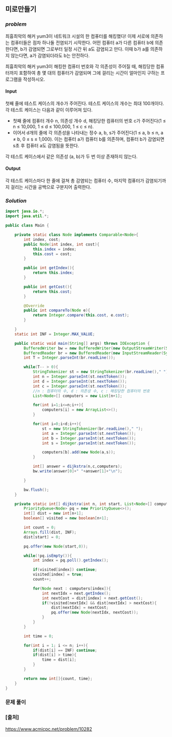 ## **미로만들기**


### ***problem***
최흉최악의 해커 yum3이 네트워크 시설의 한 컴퓨터를 해킹했다! 이제 서로에 의존하는 컴퓨터들은 점차 하나둘 전염되기 시작한다. 어떤 컴퓨터 a가 다른 컴퓨터 b에 의존한다면, b가 감염되면 그로부터 일정 시간 뒤 a도 감염되고 만다. 이때 b가 a를 의존하지 않는다면, a가 감염되더라도 b는 안전하다.

최흉최악의 해커 yum3이 해킹한 컴퓨터 번호와 각 의존성이 주어질 때, 해킹당한 컴퓨터까지 포함하여 총 몇 대의 컴퓨터가 감염되며 그에 걸리는 시간이 얼마인지 구하는 프로그램을 작성하시오.

#### **Input**
첫째 줄에 테스트 케이스의 개수가 주어진다. 테스트 케이스의 개수는 최대 100개이다. 각 테스트 케이스는 다음과 같이 이루어져 있다.

- 첫째 줄에 컴퓨터 개수 n, 의존성 개수 d, 해킹당한 컴퓨터의 번호 c가 주어진다(1 ≤ n ≤ 10,000, 1 ≤ d ≤ 100,000, 1 ≤ c ≤ n).
- 이어서 d개의 줄에 각 의존성을 나타내는 정수 a, b, s가 주어진다(1 ≤ a, b ≤ n, a ≠ b, 0 ≤ s ≤ 1,000). 이는 컴퓨터 a가 컴퓨터 b를 의존하며, 컴퓨터 b가 감염되면 s초 후 컴퓨터 a도 감염됨을 뜻한다.

각 테스트 케이스에서 같은 의존성 (a, b)가 두 번 이상 존재하지 않는다.

#### **Output**
각 테스트 케이스마다 한 줄에 걸쳐 총 감염되는 컴퓨터 수, 마지막 컴퓨터가 감염되기까지 걸리는 시간을 공백으로 구분지어 출력한다.

### ***Solution***
``` java
import java.io.*;
import java.util.*;

public class Main {

    private static class Node implements Comparable<Node>{
        int index, cost;
        public Node(int index, int cost){
            this.index = index;
            this.cost = cost;
        }

        public int getIndex(){
            return this.index;
        }

        public int getCost(){
            return this.cost;
        }

        @Override
        public int compareTo(Node e){
            return Integer.compare(this.cost, e.cost);
        }

    }
    static int INF = Integer.MAX_VALUE;

    public static void main(String[] args) throws IOException {
        BufferedWriter bw = new BufferedWriter(new OutputStreamWriter(System.out));
        BufferedReader br = new BufferedReader(new InputStreamReader(System.in));
        int T = Integer.parseInt(br.readLine());

        while(T-- > 0){
            StringTokenizer st = new StringTokenizer(br.readLine()," ");
            int n = Integer.parseInt(st.nextToken());
            int d = Integer.parseInt(st.nextToken());
            int c = Integer.parseInt(st.nextToken());
            //n : 컴퓨터의 수, d : 의존성 수, c : 해킹당한 컴퓨터의 번호
            List<Node>[] computers = new List[n+1];

            for(int i=1;i<=n;i++){
                computers[i] = new ArrayList<>();
            }

            for(int i=0;i<d;i++){
                st = new StringTokenizer(br.readLine()," ");
                int a = Integer.parseInt(st.nextToken());
                int b = Integer.parseInt(st.nextToken());
                int s = Integer.parseInt(st.nextToken());

                computers[b].add(new Node(a,s));
            }

            int[] answer = dijkstra(n,c,computers);
            bw.write(answer[0]+" "+answer[1]+"\n");

        }

        bw.flush();
    }

    private static int[] dijkstra(int n, int start, List<Node>[] computers){
        PriorityQueue<Node> pq = new PriorityQueue<>();
        int[] dist = new int[n+1];
        boolean[] visited = new boolean[n+1];

        int count = 0;
        Arrays.fill(dist, INF);
        dist[start] = 0;

        pq.offer(new Node(start,0));

        while(!pq.isEmpty()){
            int index = pq.poll().getIndex();

            if(visited[index]) continue;
            visited[index] = true;
            count++;

            for(Node next : computers[index]){
                int nextIdx = next.getIndex();
                int nextCost = dist[index] + next.getCost();
                if(!visited[nextIdx] && dist[nextIdx] > nextCost){
                    dist[nextIdx] = nextCost;
                    pq.offer(new Node(nextIdx, nextCost));
                }
            }
        }

        int time = 0;

        for(int i = 1; i <= n; i++){
            if(dist[i] == INF) continue;
            if(dist[i] > time){
                time = dist[i];
            }
        }

        return new int[]{count, time};
    }
}
```
### **문제 풀이**


### **[출처]**
https://www.acmicpc.net/problem/10282